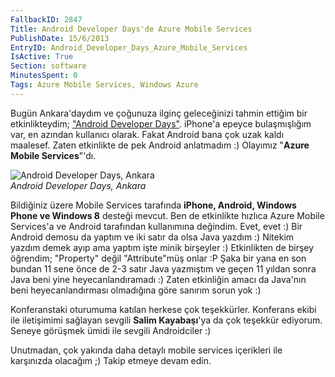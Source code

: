 ```yaml
---
FallbackID: 2847
Title: Android Developer Days'de Azure Mobile Services
PublishDate: 15/6/2013
EntryID: Android_Developer_Days_Azure_Mobile_Services
IsActive: True
Section: software
MinutesSpent: 0
Tags: Azure Mobile Services, Windows Azure
---
```

Bugün Ankara'daydım ve çoğunuza ilginç geleceğinizi tahmin ettiğim bir
etkinlikteydim; ["Android Developer
Days"](http://www.androiddeveloperdays.com/tr/sessions/get-the-power-of-cloud-with-azure-mobile-services/).
iPhone'a epeyce bulaşmışlığım var, en azından kullanıcı olarak. Fakat
Android bana çok uzak kaldı maalesef. Zaten etkinlikte de pek Android
anlatmadım :) Olayımız "**Azure Mobile Services**"'dı.

![Android Developer Days,
Ankara](media/Android_Developer_Days_Azure_Mobile_Services/android.jpg)\
*Android Developer Days, Ankara*

Bildiğiniz üzere Mobile Services tarafında **iPhone, Android, Windows
Phone ve Windows 8** desteği mevcut. Ben de etkinlikte hızlıca Azure
Mobile Services'a ve Android tarafından kullanımına değindim. Evet, evet
:) Bir Android demosu da yaptım ve iki satır da olsa Java yazdım :)
Nitekim yazdım demek ayıp ama yaptım işte minik birşeyler :) Etkinlikten
de birşey öğrendim; "Property" değil "Attribute"müş onlar :P Şaka bir
yana en son bundan 11 sene önce de 2-3 satır Java yazmıştım ve geçen 11
yıldan sonra Java beni yine heyecanlandıramadı :) Zaten etkinliğin amacı
da Java'nın beni heyecanlandırması olmadığına göre sanırım sorun yok :)

Konferanstaki oturumuma katılan herkese çok teşekkürler. Konferans ekibi
ile iletişimimi sağlayan sevgili **Salim Kayabaşı**'ya da çok teşekkür
ediyorum. Seneye görüşmek ümidi ile sevgili Androidciler :)

Unutmadan, çok yakında daha detaylı mobile services içerikleri ile
karşınızda olacağım ;) Takip etmeye devam edin.


